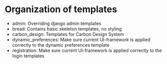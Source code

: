 Organization of templates
=========================

- admin: Overriding django admin templates
- bread: Contains basic skeleton templates, no styling
- carbon_design: Templates for Carbon Design System
- dynamic_preferences: Make sure current UI-framework is applied correctly to the dynamic preferences template
- registration: Make sure current UI-framework is applied correctly to the login templates
